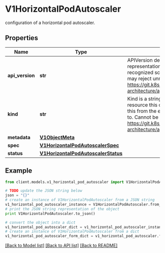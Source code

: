 # V1HorizontalPodAutoscaler

configuration of a horizontal pod autoscaler.

## Properties
Name | Type | Description | Notes
------------ | ------------- | ------------- | -------------
**api_version** | **str** | APIVersion defines the versioned schema of this representation of an object. Servers should convert recognized schemas to the latest internal value, and may reject unrecognized values. More info: https://git.k8s.io/community/contributors/devel/sig-architecture/api-conventions.md#resources | [optional] 
**kind** | **str** | Kind is a string value representing the REST resource this object represents. Servers may infer this from the endpoint the client submits requests to. Cannot be updated. In CamelCase. More info: https://git.k8s.io/community/contributors/devel/sig-architecture/api-conventions.md#types-kinds | [optional] 
**metadata** | [**V1ObjectMeta**](V1ObjectMeta.md) |  | [optional] 
**spec** | [**V1HorizontalPodAutoscalerSpec**](V1HorizontalPodAutoscalerSpec.md) |  | [optional] 
**status** | [**V1HorizontalPodAutoscalerStatus**](V1HorizontalPodAutoscalerStatus.md) |  | [optional] 

## Example

```python
from client.models.v1_horizontal_pod_autoscaler import V1HorizontalPodAutoscaler

# TODO update the JSON string below
json = "{}"
# create an instance of V1HorizontalPodAutoscaler from a JSON string
v1_horizontal_pod_autoscaler_instance = V1HorizontalPodAutoscaler.from_json(json)
# print the JSON string representation of the object
print V1HorizontalPodAutoscaler.to_json()

# convert the object into a dict
v1_horizontal_pod_autoscaler_dict = v1_horizontal_pod_autoscaler_instance.to_dict()
# create an instance of V1HorizontalPodAutoscaler from a dict
v1_horizontal_pod_autoscaler_form_dict = v1_horizontal_pod_autoscaler.from_dict(v1_horizontal_pod_autoscaler_dict)
```
[[Back to Model list]](../README.md#documentation-for-models) [[Back to API list]](../README.md#documentation-for-api-endpoints) [[Back to README]](../README.md)


